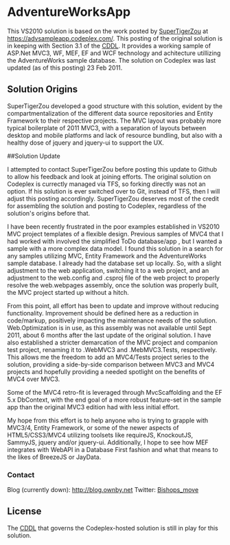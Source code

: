 # AdventureWorksApp

This VS2010 solution is based on the work posted by [SuperTigerZou](http://www.codeplex.com/site/users/view/supertigerzou) at https://advsampleapp.codeplex.com/. This posting of the original solution is in keeping with Section 3.1 of the [CDDL](http://advsampleapp.codeplex.com/license). It provides a working sample of ASP.Net MVC3, WF, MEF, EF and WCF technology and achitecture utillizing the AdventureWorks sample database. The solution on Codeplex was last updated (as of this posting) 23 Feb 2011.

## Solution Origins

SuperTigerZou developed a good structure with this solution, evident by the compartmentalization of the different data source repositories and Entity Framework to their respective projects. The MVC layout was probably more typical boilerplate of 2011 MVC3, with a separation of layouts between desktop and mobile platforms and lack of resource bundling, but also with a healthy dose of jquery and jquery-ui to support the UX.

##Solution Update

I attempted to contact SuperTigerZou before posting this update to Github to allow his feedback and look at joining efforts. The original solution on Codeplex is currectly managed via TFS, so forking directly was not an option. If his solution is ever switched over to Git, instead of TFS, then I will adjust this posting accordingly. SuperTigerZou deserves most of the credit for assembling the solution and posting to Codeplex, regardless of the solution's origins before that.

I have been recently frustrated in the poor examples established in VS2010 MVC project templates of a flexible design. Previous samples of MVC4 that I had worked with involved the simplified ToDo database/app , but I wanted a sample with a more complex data model. I found this solution in a search for any samples utilizing MVC, Entity Framework and the AdventureWorks sample database. I already had the database set up locally. So, with a slight adjustment to the web application, switching it to a web project, and an adjustment to the web.config and .csproj file of the web project to properly resolve the web.webpages assembly, once the solution was properly built, the MVC project started up without a hitch. 

From this point, all effort has been to update and improve without reducing functionality. Improvement should be defined here as a reduction in code/markup, positively impacting the maintenance needs of the solution. Web.Optimization is in use, as this assembly was not available until Sept 2011, about 6 months after the last update of the original solution. I have also established a stricter demarcation of the MVC project and companion test project, renaming it to .WebMVC3 and .MebMVC3.Tests, respectively. This allows me the freedom to add an MVC4/Tests project series to the solution, providing a side-by-side comparison between MVC3 and MVC4 projects and hopefully providing a needed spotlight on the benefits of MVC4 over MVC3.

Some of the MVC4 retro-fit is leveraged through MvcScaffolding and the EF 5.x DbContext, with the end goal of a more robust feature-set in the sample app than the original MVC3 edition had with less initial effort. 

My hope from this effort is to help anyone who is trying to grapple with MVC3/4, Entity Framework, or some of the newer aspects of HTML5/CSS3/MVC4 utilizing toolsets like requireJS, KnockoutJS, SammyJS, jquery and/or jquery-ui. Additionally, I hope to see how MEF integrates with WebAPI in a Database First fashion and what that means to the likes of BreezeJS or JayData.

### Contact

Blog (currently down): http://blog.ownby.net
Twitter: [Bishops_move](http:twitter.com/Bishops_move)


## License

The [CDDL](http://advsampleapp.codeplex.com/license) that governs the Codeplex-hosted solution is still in play for this solution.